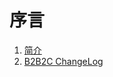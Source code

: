 序言
================================================

1. [简介](100.introduction.md)
1. [B2B2C ChangeLog](200.changelog.md)
